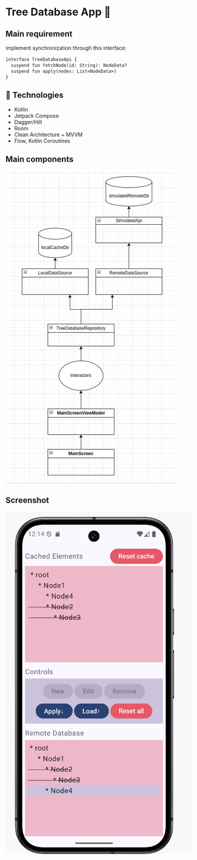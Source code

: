 # Tree Database App 🌳
## Main requirement
implement synchronization through this interface:

```
interface TreeDatabaseApi {
  suspend fun fetchNode(id: String): NodeData?
  suspend fun apply(nodes: List<NodeData>)
}
```

## 📱 Technologies
- Kotlin
- Jetpack Compose
- Dagger/Hilt
- Room
- Clean Architecture + MVVM
- Flow, Kotlin Coroutines

## Main components
![Architecture Diagram](./readme-src/diagram.jpg)

## Screenshot
![App Screenshot](./readme-src/screenshot.png)